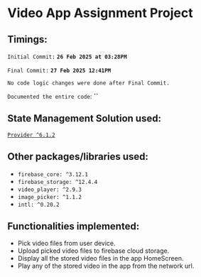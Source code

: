 # Video App Assignment Project

## Timings:
`Initial Commit:` **`26 Feb 2025 at 03:28PM`**

`Final Commit:` **`27 Feb 2025 12:41PM`**

`No code logic changes were done after Final Commit.`

`Documented the entire code`: **``**


## State Management Solution used:
[`Provider ^6.1.2`](https://pub.dev/packages/provider)

## Other packages/libraries used:
- `firebase_core: ^3.12.1`
- `firebase_storage: ^12.4.4`
- `video_player: ^2.9.3`
- `image_picker: ^1.1.2`
- `intl: ^0.20.2`

## Functionalities implemented:
- Pick video files from user device.
- Upload picked video files to firebase cloud storage.
- Display all the stored video files in the app HomeScreen.
- Play any of the stored video in the app from the network url.
